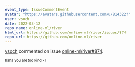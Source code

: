 ```yaml
---
event_type: IssueCommentEvent
avatar: "https://avatars.githubusercontent.com/u/814322?"
user: vsoch
date: 2022-03-12
repo_name: online-ml/river
html_url: https://github.com/online-ml/river/issues/874
repo_url: https://github.com/online-ml/river
---
```


<a href='https://github.com/vsoch' target='_blank'>vsoch</a> commented on issue <a href='https://github.com/online-ml/river/issues/874' target='_blank'>online-ml/river#874</a>.

<small>haha you are too kind - I